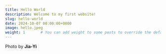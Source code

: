 ```yaml
---
title: Hello World
description: Welcome to my first website!
slug: hello-world
date: 2024-10-07 00:00:00+0000
image: hello.jpeg
weight: 1       # You can add weight to some posts to override the default sorting (date descending)
---
```


Photo by **Jia-Yi**